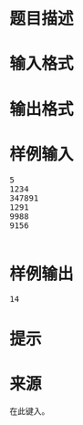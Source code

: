 

# 题目描述



# 输入格式



# 输出格式



# 样例输入


<pre>5 
1234 
347891 
1291 
9988 
9156 

</pre>

# 样例输出


<pre>14</pre>

# 提示



# 来源


<p>
在此键入。
</p>
